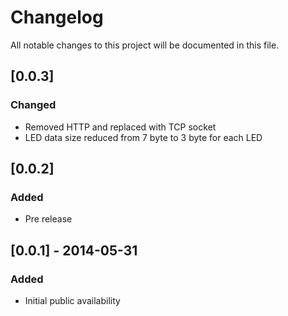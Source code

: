 # Changelog
All notable changes to this project will be documented in this file.

## [0.0.3]
### Changed
- Removed HTTP and replaced with TCP socket
- LED data size reduced from 7 byte to 3 byte for each LED

## [0.0.2]
### Added
- Pre release

## [0.0.1] - 2014-05-31
### Added
- Initial public availability 

